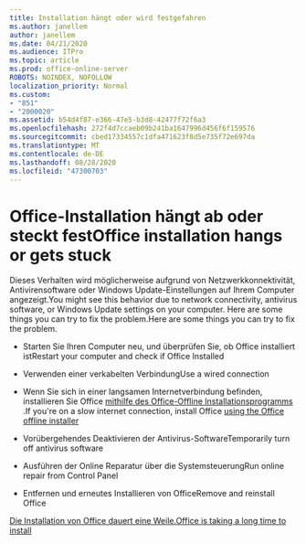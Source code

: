 ```yaml
---
title: Installation hängt oder wird festgefahren
ms.author: janellem
author: janellem
ms.date: 04/21/2020
ms.audience: ITPro
ms.topic: article
ms.prod: office-online-server
ROBOTS: NOINDEX, NOFOLLOW
localization_priority: Normal
ms.custom:
- "851"
- "2000020"
ms.assetid: b54d4f87-e366-47e5-b3d8-42477f72f6a3
ms.openlocfilehash: 272f4d7ccaeb09b241ba1647996d456f6f159576
ms.sourcegitcommit: cbed17334557c1dfa471623f8d5e735f72e697da
ms.translationtype: MT
ms.contentlocale: de-DE
ms.lasthandoff: 08/28/2020
ms.locfileid: "47300703"
---
```

# <a name="office-installation-hangs-or-gets-stuck"></a><span data-ttu-id="c787a-102">Office-Installation hängt ab oder steckt fest</span><span class="sxs-lookup"><span data-stu-id="c787a-102">Office installation hangs or gets stuck</span></span>

<span data-ttu-id="c787a-103">Dieses Verhalten wird möglicherweise aufgrund von Netzwerkkonnektivität, Antivirensoftware oder Windows Update-Einstellungen auf Ihrem Computer angezeigt.</span><span class="sxs-lookup"><span data-stu-id="c787a-103">You might see this behavior due to network connectivity, antivirus software, or Windows Update settings on your computer.</span></span> <span data-ttu-id="c787a-104">Here are some things you can try to fix the problem.</span><span class="sxs-lookup"><span data-stu-id="c787a-104">Here are some things you can try to fix the problem.</span></span>
  
- <span data-ttu-id="c787a-105">Starten Sie Ihren Computer neu, und überprüfen Sie, ob Office installiert ist</span><span class="sxs-lookup"><span data-stu-id="c787a-105">Restart your computer and check if Office Installed</span></span>

- <span data-ttu-id="c787a-106">Verwenden einer verkabelten Verbindung</span><span class="sxs-lookup"><span data-stu-id="c787a-106">Use a wired connection</span></span>

- <span data-ttu-id="c787a-107">Wenn Sie sich in einer langsamen Internetverbindung befinden, installieren Sie Office [mithilfe des Office-Offline Installationsprogramms](https://support.office.com/article/f0a85fe7-118f-41cb-a791-d59cef96ad1c?wt.mc_id=Alchemy_ClientDIA) .</span><span class="sxs-lookup"><span data-stu-id="c787a-107">If you're on a slow internet connection, install Office [using the Office offline installer](https://support.office.com/article/f0a85fe7-118f-41cb-a791-d59cef96ad1c?wt.mc_id=Alchemy_ClientDIA)</span></span>

- <span data-ttu-id="c787a-108">Vorübergehendes Deaktivieren der Antivirus-Software</span><span class="sxs-lookup"><span data-stu-id="c787a-108">Temporarily turn off antivirus software</span></span>

- <span data-ttu-id="c787a-109">Ausführen der Online Reparatur über die Systemsteuerung</span><span class="sxs-lookup"><span data-stu-id="c787a-109">Run online repair from Control Panel</span></span>

- <span data-ttu-id="c787a-110">Entfernen und erneutes Installieren von Office</span><span class="sxs-lookup"><span data-stu-id="c787a-110">Remove and reinstall Office</span></span>

[<span data-ttu-id="c787a-111">Die Installation von Office dauert eine Weile.</span><span class="sxs-lookup"><span data-stu-id="c787a-111">Office is taking a long time to install</span></span>](https://support.office.com/article/0f09f357-3fef-42a6-b8aa-cef4c6c44bdf?wt.mc_id=Alchemy_ClientDIA)
  